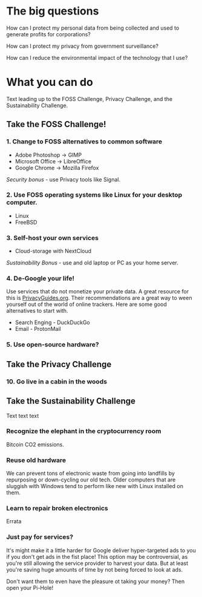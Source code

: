 # The big questions


How can I protect my personal data from being collected and used to generate profits for corporations?

How can I protect my privacy from government surveillance?

How can I reduce the environmental impact of the technology that I use?


# What you can do

Text leading up to the FOSS Challenge, Privacy Challenge, and the Sustainability Challenge. 


## Take the FOSS Challenge!




### 1. Change to FOSS alternatives to common software
- Adobe Photoshop -> GIMP
- Microsoft Office -> LibreOffice
- Google Chrome -> Mozilla Firefox


*Security bonus* - use Privacy tools like Signal.

### 2. Use FOSS operating systems like Linux for your desktop computer.

- Linux
- FreeBSD


### 3. Self-host your own services
- Cloud-storage with NextCloud

*Sustainability Bonus* - use and old laptop or PC as your home server.

### 4. De-Google your life!  

Use services that do not monetize your private data.  A great resource for this is [PrivacyGuides.org](https://www.privacyguides.org/tools/).  Their recommendations are a great way to ween yourself out of the world of online trackers.  Here are some good alternatives to start with.

- Search Enging - DuckDuckGo
- Email - ProtonMail

### 5. Use open-source hardware?



## Take the Privacy Challenge


### 10.  Go live in a cabin in the woods


## Take the Sustainability Challenge

Text text text 

### Recognize the elephant in the cryptocurrency room

Bitcoin CO2 emissions.  

### Reuse old hardware

We can prevent tons of electronic waste from going into landfills by repurposing or down-cycling our old tech.  Older computers that are sluggish with Windows tend to perform like new with Linux installed on them.  

### Learn to repair broken electronics


Errata 

### Just pay for services?

It's might make it a little harder for Google deliver hyper-targeted ads to you if you don't get ads in the fist place!  This option may be controversial, as you're still allowing the service provider to harvest your data.  But at least you're saving huge amounts of time by not being forced to look at ads.

Don't want them to even have the pleasure ot taking your money?  Then open your Pi-Hole!